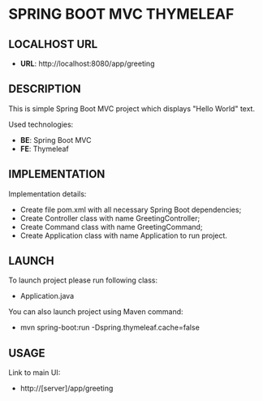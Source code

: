 SPRING BOOT MVC THYMELEAF
=========================


LOCALHOST URL
-------------

* **URL**: http://localhost:8080/app/greeting


DESCRIPTION
-----------

This is simple Spring Boot MVC project which displays "Hello World" text. 

Used technologies:
* **BE**: Spring Boot MVC
* **FE**: Thymeleaf


IMPLEMENTATION
-----------

Implementation details:
* Create file pom.xml with all necessary Spring Boot dependencies;
* Create Controller class with name GreetingController;
* Create Command class with name GreetingCommand;
* Create Application class with name Application to run project.
  

LAUNCH
------

To launch project please run following class: 
* Application.java

You can also launch project using Maven command:
* mvn spring-boot:run -Dspring.thymeleaf.cache=false


USAGE
-----

Link to main UI:
* http://[server]/app/greeting